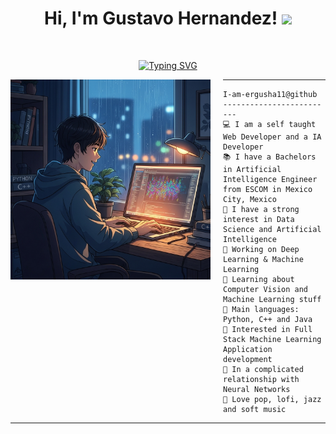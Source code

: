 <h1 align="center">
Hi, I'm Gustavo Hernandez!
  <img src="https://media.giphy.com/media/hvRJCLFzcasrR4ia7z/giphy.gif" width="30"></h1>
 <!--<img src="https://komarev.com/ghpvc/?username=I-am-vishalmaurya&label=Profile%20Views&color=0e75b6&style=flat" align='right' alt="vishalmaurya" />-->
 <!--<img src="https://gpvc.arturio.dev/I-am-vishalmaurya" alt="Profile views" align='right'/> <a href="https://github.com/I-am-vishalmaurya/I-am-vishalmaurya/"> </a> -->
<br/>

<p align="center">
  <a href="https://git.io/typing-svg">
    <img src="https://readme-typing-svg.demolab.com?font=Fira+Code&pause=1000&center=true&vCenter=true&width=435&lines=+Artificial+Intelligence+Student;+Software+Developer;Web+%7C+DS+%7C+ML+enthusiastic" alt="Typing SVG">
  </a>
</p>


<img align="left" src="Image_code.png" alt="Unfortunately I didn't find the author of the pic, feel to open a pull request if found" width="320" style="margin-right: 20px;" />
<hr>

```
I-am-ergusha11@github
-------------------------
💻 I am a self taught Web Developer and a IA Developer
📚 I have a Bachelors in Artificial Intelligence Engineer from ESCOM in Mexico City, Mexico 
📝 I have a strong interest in Data Science and Artificial Intelligence
🔭 Working on Deep Learning & Machine Learning
🌱 Learning about Computer Vision and Machine Learning stuff
🌟 Main languages: Python, C++ and Java
🚩 Interested in Full Stack Machine Learning Application development
💖 In a complicated relationship with Neural Networks
🎵 Love pop, lofi, jazz and soft music
```
<hr>

